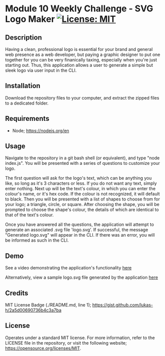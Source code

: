 # Module 10 Weekly Challenge - SVG Logo Maker [![License: MIT](https://img.shields.io/badge/License-MIT-yellow.svg)](https://opensource.org/licenses/MIT)

## Description

Having a clean, professional logo is essential for your brand and general web presence as a web developer, but paying a graphic designer to put one together for you can be very finanically taxing, especially when you're just starting out. Thus, this application allows a user to generate a simple but sleek logo via user input in the CLI.

## Installation

Download the repository files to your computer, and extract the zipped files to a dedicated folder.

## Requirements

- Node; https://nodejs.org/en

## Usage

Navigate to the repository in a git bash shell (or equivalent), and type "node index.js". You will be presented with a series of questions to customize your logo.

The first question will ask for the logo's text, which can be anything you like, so long as it's 3 characters or less. If you do not want any text, simply enter nothing. Next up will be the text's colour, in which you can enter the colour's name, or it's hex code. If the colour is not recognized, it will default to black. Then you will be presented with a list of shapes to choose from for your logo; a triangle, circle, or square. After choosing the shape, you will be prompted to choose the shape's colour, the details of which are identical to that of the text's colour.

Once you have answered all the questions, the application will attempt to generate an associated .svg file 'logo.svg'. If successful, the message "Generated logo.svg" will appear in the CLI. If there was an error, you will be informed as such in the CLI.

## Demo

See a video demonstrating the application's functionality [here](https://drive.google.com/file/d/1Io5fwpGrN3owlBMWcEu9OmyzhenVtrOP/view?usp=sharing)

Alternatively, view a sample logo.svg file generated by the application [here](./sampleLogo.svg)

## Credits

MIT License Badge (./README.md, line 1);
https://gist.github.com/lukas-h/2a5d00690736b4c3a7ba

## License

Operates under a standard MIT license. For more information, refer to the LICENSE file in the repository, or visit the following website; https://opensource.org/licenses/MIT.
